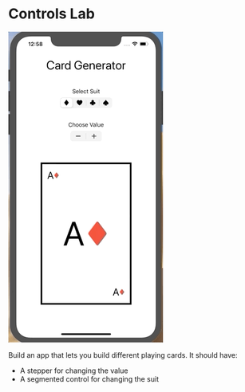 # Controls Lab

![cardGeneratorGif](cardGeneratorGif.gif)

Build an app that lets you build different playing cards.  It should have:

- A stepper for changing the value
- A segmented control for changing the suit
